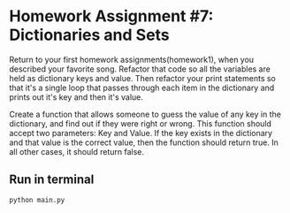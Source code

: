 # Homework Assignment #7: Dictionaries and Sets

Return to your first homework assignments(homework1), when you described your favorite song. Refactor that code so all the variables are held as dictionary keys and value. Then refactor your print statements so that it's a single loop that passes through each item in the dictionary and prints out it's key and then it's value.

Create a function that allows someone to guess the value of any key in the dictionary, and find out if they were right or wrong. This function should accept two parameters: Key and Value. If the key exists in the dictionary and that value is the correct value, then the function should return true. In all other cases, it should return false.

## Run in terminal
`python main.py`